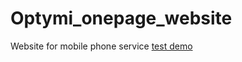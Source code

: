 Optymi_onepage_website
======================

Website for mobile phone service 
[test demo](http://optymi.jakbyco.com/)

